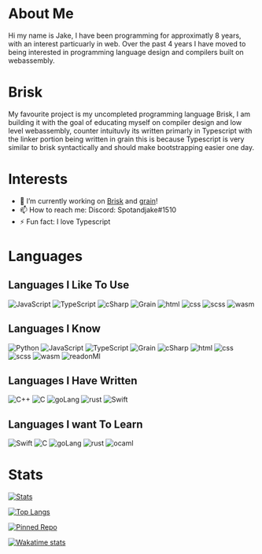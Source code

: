 # About Me
Hi my name is Jake, I have been programming for approximatly 8 years, with an interest particuarly in web. Over the past 4 years I have moved to being interested in programming language design and compilers built on webassembly.

# Brisk
My favourite project is my uncompleted programming language Brisk, I am building it with the goal of educating myself on compiler design and low level webassembly, counter intuituvly its written primarly in Typescript with the linker portion being written in grain this is because Typescript is very similar to brisk syntactically and should make bootstrapping easier one day.

# Interests
- 🔭 I’m currently working on [Brisk](https://github.com/spotandjake/Brisk) and [grain](https://github.com/grain-lang/Grain)!
- 📫 How to reach me: 
Discord: Spotandjake#1510
- ⚡ Fun fact: I love Typescript
# Languages
## Languages I Like To Use
![JavaScript](https://img.shields.io/badge/-JavaScript-000?&logo=JavaScript)
![TypeScript](https://img.shields.io/badge/-TypeScript-000?&logo=TypeScript)
![cSharp](https://img.shields.io/badge/-cSharp-000?logo=CSharp)
![Grain](https://img.shields.io/badge/-Grain-000)
![html](https://img.shields.io/badge/-html-000?logo=html5)
![css](https://img.shields.io/badge/-css-000?logo=css3)
![scss](https://img.shields.io/badge/-scss-000?logo=sass)
![wasm](https://img.shields.io/badge/-wasm-000?logo=webassembly)
## Languages I Know
![Python](https://img.shields.io/badge/-Python-000?&logo=Python)
![JavaScript](https://img.shields.io/badge/-JavaScript-000?&logo=JavaScript)
![TypeScript](https://img.shields.io/badge/-TypeScript-000?&logo=TypeScript)
![Grain](https://img.shields.io/badge/-Grain-000)
![cSharp](https://img.shields.io/badge/-cSharp-000?logo=CSharp)
![html](https://img.shields.io/badge/-html-000?logo=html5)
![css](https://img.shields.io/badge/-css-000?logo=css3)
![scss](https://img.shields.io/badge/-scss-000?logo=sass)
![wasm](https://img.shields.io/badge/-wasm-000?logo=webassembly)
![readonMl](https://img.shields.io/badge/-reason-000?logo=reason)
## Languages I Have Written
![C++](https://img.shields.io/badge/-C++-000?&logo=c%2b%2b&logoColor=00599C)
![C](https://img.shields.io/badge/-C-000?&logo=C)
![goLang](https://img.shields.io/badge/-go-000?logo=go)
![rust](https://img.shields.io/badge/-rust-000?logo=rust)
![Swift](https://img.shields.io/badge/-Swift-000?&logo=Swift)
## Languages I want To Learn
![Swift](https://img.shields.io/badge/-Swift-000?&logo=Swift)
![C](https://img.shields.io/badge/-C-000?&logo=C)
![goLang](https://img.shields.io/badge/-go-000?logo=go)
![rust](https://img.shields.io/badge/-rust-000?logo=rust)
![ocaml](https://img.shields.io/badge/-ocaml-000?logo=ocaml)

# Stats

[![Stats](https://github-readme-stats.vercel.app/api?username=Spotandjake&show_icons=true&theme=algolia)](https://github.com/Spotandjake)

[![Top Langs](https://github-readme-stats.vercel.app/api/top-langs/?username=Spotandjake&theme=algolia&langs_count=8)](https://github.com/Spotandjake)

[![Pinned Repo](https://github-readme-stats.vercel.app/api/pin/?username=Spotandjake&repo=Brisk&theme=algolia)](https://github.com/Spotandjake/Brisk)

[![Wakatime stats](https://github-readme-stats.vercel.app/api/wakatime?username=Spotandjake&theme=algolia&v=2)]([https://github.com/Spotandjake](https://wakatime.com/@Spotandjake))
